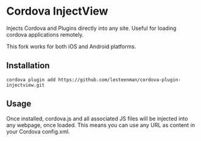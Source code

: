 # Cordova InjectView

Injects Cordova and Plugins directly into any site. Useful for loading
cordova applications remotely.

This fork works for both iOS and Android platforms.

## Installation

```
cordova plugin add https://github.com/lesteenman/cordova-plugin-injectview.git
```

## Usage

Once installed, cordova.js and all associated JS files will be injected
into any webpage, once loaded. This means you can use any URL as content in
your Cordova config.xml.
